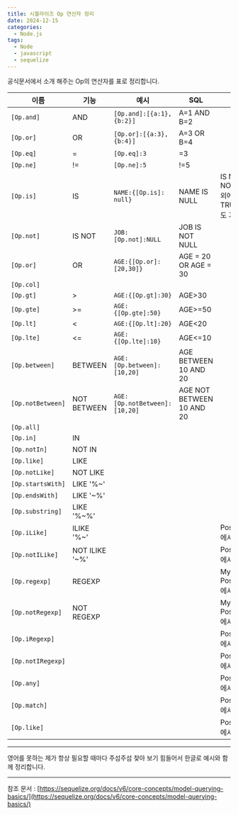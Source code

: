 ```yaml
---
title: 시퀄라이즈 Op 연산자 정리
date: 2024-12-15
categories:
  - Node.js
tags:
  - Node
  - javascript
  - sequelize
---
```

공식문서에서 소개 해주는 Op의 연산자를 표로 정리합니다.  

| 이름                | 기능             | 예시                            | SQL                       | 기타                                      |
| ----------------- | -------------- | ----------------------------- | ------------------------- | --------------------------------------- |
| `[Op.and]`        | AND            | `[Op.and]:[{a:1},{b:2}]`      | A=1 AND B=2               |                                         |
| `[Op.or]`         | OR             | `[Op.or]:[{a:3},{b:4}]`       | A=3 OR B=4                |                                         |
| `[Op.eq]`         | =              | `[Op.eq]:3`                   | =3                        |                                         |
| `[Op.ne]`         | !=             | `[Op.ne]:5`                   | !=5                       |                                         |
| `[Op.is]`         | IS             | `NAME:{[Op.is]: null}`        | NAME IS NULL              | IS NULL, IS NOT NULL 외에 TRUE/FALSE 도 가능 |
| `[Op.not]`        | IS NOT         | `JOB:[Op.not]:NULL`           | JOB IS NOT NULL           |                                         |
| `[Op.or]`         | OR             | `AGE:{[Op.or]:[20,30]}`       | AGE = 20 OR AGE = 30      |                                         |
| `[Op.col]`        |                |                               |                           |                                         |
| `[Op.gt]`         | >              | `AGE:{[Op.gt]:30}`            | AGE>30                    |                                         |
| `[Op.gte]`        | >=             | `AGE:{[Op.gte]:50}`           | AGE>=50                   |                                         |
| `[Op.lt]`         | <              | `AGE:{[Op.lt]:20}`            | AGE<20                    |                                         |
| `[Op.lte]`        | <=             | `AGE:{[Op.lte]:10}`           | AGE<=10                   |                                         |
| `[Op.between]`    | BETWEEN        | `AGE:[Op.between]:[10,20]`    | AGE BETWEEN 10 AND 20     |                                         |
| `[Op.notBetween]` | NOT BETWEEN    | `AGE:[Op.notBetween]:[10,20]` | AGE NOT BETWEEN 10 AND 20 |                                         |
| `[Op.all]`        |                |                               |                           |                                         |
| `[Op.in]`         | IN             |                               |                           |                                         |
| `[Op.notIn]`      | NOT IN         |                               |                           |                                         |
| `[Op.like]`       | LIKE           |                               |                           |                                         |
| `[Op.notLike]`    | NOT LIKE       |                               |                           |                                         |
| `[Op.startsWith]` | LIKE '%~'      |                               |                           |                                         |
| `[Op.endsWith]`   | LIKE '~%'      |                               |                           |                                         |
| `[Op.substring]`  | LIKE '%~%'     |                               |                           |                                         |
| `[Op.iLike]`      | ILIKE '%~'     |                               |                           | PostgreSQL 에서만 작동                       |
| `[Op.notILike]`   | NOT ILIKE '~%' |                               |                           | PostgreSQL 에서만 작동                       |
| `[Op.regexp]`     | REGEXP         |                               |                           | MySQL, PostgreSQL 에서만 작동                |
| `[Op.notRegexp]`  | NOT REGEXP     |                               |                           | MySQL, PostgreSQL 에서만 작동                |
| `[Op.iRegexp]`    |                |                               |                           | PostgreSQL 에서만 작동                       |
| `[Op.notIRegexp]` |                |                               |                           | PostgreSQL 에서만 작동                       |
| `[Op.any]`        |                |                               |                           | PostgreSQL 에서만 작동                       |
| `[Op.match]`      |                |                               |                           | PostgreSQL 에서만 작동                       |
| `[Op.like]`       |                |                               |                           | PostgreSQL 에서만 작동                       |

---

영어를 못하는 제가 항상 필요할 때마다 주섬주섬 찾아 보기 힘들어서 한글로 예시와 함께 정리합니다.

---
참조 문서 : [https://sequelize.org/docs/v6/core-concepts/model-querying-basics/](https://sequelize.org/docs/v6/core-concepts/model-querying-basics/)